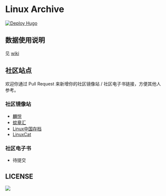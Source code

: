 # Linux Archive 
[![Deploy Hugo](https://github.com/Linux-CN/archive/actions/workflows/hugo.yml/badge.svg)](https://github.com/Linux-CN/archive/actions/workflows/hugo.yml)

## 数据使用说明

见 [wiki](https://github.com/Linux-CN/archive/wiki)

## 社区站点
欢迎你通过 Pull Request 来新增你的社区镜像站 / 社区电子书链接，方便其他人参考。
### 社区镜像站

- [麟悦](https://Linuxjoy.com)
- [蚊章汇](https://linuxcn.bwsl.wang)
- [Linux中国存档](https://www.4uref.com/zh/linux-cn/)
- [LinuxCat](https://linuxcat.top)


### 社区电子书

- 待提交

## LICENSE

[![](https://mirrors.creativecommons.org/presskit/buttons/88x31/png/by-nc.png)](LICENSE)
